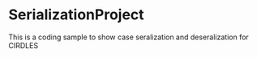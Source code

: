 # SerializationProject

This is a coding sample to show case seralization and deseralization for CIRDLES
